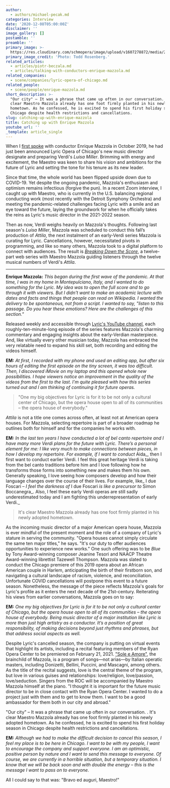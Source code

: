 ```yaml
---
author:
  - authors/michael-pecak.md
categories: Interview
date: '2020-12-08T05:00:00Z'
disclaimer: ''
image_gallery: []
postamble: ''
preamble: ''
primary_image: >-
  https://res.cloudinary.com/schmopera/image/upload/v1607278872/media/2020/12/sqEnriqueMazzola-ToddRosenberg_ed1dyh.jpg
primary_image_credit: 'Photo: Todd Rosenberg.'
related_articles:
  - articles/piotr-beczala.md
  - articles/talking-with-conductors-enrique-mazzola.md
related_companies:
  - scene/companies/lyric-opera-of-chicago.md
related_people:
  - scene/people/enrique-mazzola.md
short_description: >-
  "Our city" – It was a phrase that came up often in our conversation. It's
  clear Maestro Mazzola already has one foot firmly planted in his newly adopted
  hometown. As he confessed, he is excited to spend his first holiday season in
  Chicago despite health restrictions and cancellations.
slug: catching-up-with-enrique-mazzola
title: Catching up with Enrique Mazzola
youtube_url: ''
_template: article_single
---
```


When I [first spoke](/talking-with-conductors-enrique-mazzola/) with conductor Enrique Mazzola in October 2019, he had just been announced Lyric Opera of Chicago's new music director designate and preparing Verdi's _Luisa Miller_. Brimming with energy and excitement, the Maestro was keen to share his vision and ambitions for the future of Lyric and setting the tone for his tenure as its new leader.

Since that time, the whole world has been flipped upside down due to COVID-19. Yet despite the ongoing pandemic, Mazzola's enthusiasm and optimism remains infectious (forgive the pun). In a recent Zoom interview, I caught up with Maestro, who is currently in the U.S. balancing regional conducting work (most recently with the Detroit Symphony Orchestra) and meeting the pandemic-related challenges facing Lyric with a smile and an eye toward the future, laying the groundwork for when he officially takes the reins as Lyric's music director in the 2021-2022 season.

Then as now, Verdi weighs heavily on Mazzola's thoughts. Following last season's _Luisa Miller_, Mazzola was scheduled to conduct this fall’s production of _Attila_, the next instalment of an early-Verdi series Mazzola is curating for Lyric. Cancellations, however, necessitated pivots in programming, and like so many others, Mazzola took to a digital platform to connect with audiences. The result is [_Breaking Down the Score_](https://www.lyricopera.org/shows/upcoming/2020-21/breaking-down-the-score-attila-with-maestro-enrique-mazzola/), a twelve-part web series with Maestro Mazzola guiding listeners through the twelve musical numbers of Verdi's _Attila_.

***

**Enrique Mazzola:** _This began during the first wave of the pandemic. At that time, I was in my home in Montepulciano, Italy, and I wanted to do something for the Lyric. My idea was to open the full score and to go through it with viewers. But I didn't want to make an academic lecture with dates and facts and things that people can read on Wikipedia. I wanted the delivery to be spontaneous, not from a script. I wanted to say, "listen to this passage. Do you hear these emotions? Here are the challenges of this section."_

Released weekly and accessible through [Lyric's YouTube channel](https://www.youtube.com/user/lyricoperaofchicago), each roughly-ten-minute-long episode of the series features Mazzola's charming commentary and engaging insights about the early-Verdian masterpiece. And, like virtually every other musician today, Mazzola has embraced the very relatable need to expand his skill set, both recording and editing the videos himself.

**EM:** _At first, I recorded with my phone and used an editing app, but after six hours of editing the first episode on the tiny screen, it was too difficult. Then, I discovered iMovie on my laptop and this opened whole new possibilities. I hope viewers notice an improvement in the quality of the videos from the first to the last. I'm quite pleased with how this series turned out and I am thinking of continuing it for future operas._

> "One my big objectives for Lyric is for it to be not only a cultural center of Chicago, but the opera house open to all of its communities – the opera house of everybody."

_Attila_ is not a title one comes across often, at least not at American opera houses. For Mazzola, selecting repertoire is part of a broader roadmap he outlines both for himself and for the companies he works with.

**EM:** _In the last ten years I have conducted a lot of bel canto repertoire and I have many more Verdi plans for the future with Lyric. There’s a personal element for me: I like very much to make connections between pieces, in how I develop my repertoire. For example, if I want to conduct_ Aida_, then I first want to conduct earlier Verdi. I feel this great heritage Verdi is taking from the bel canto traditions before him and I love following how he transforms those forms into something new and makes them his own. Generally speaking, I love seeing how composers develop and how their language changes over the course of their lives. For example, like_ I due Foscari _– I feel the darkness of_ I due Foscari _is like a precursor to_ Simon Boccanegra_. Also, I feel these early Verdi operas are still sadly underestimated today and I am fighting this underrepresentation of early Verdi._

> It's clear Maestro Mazzola already has one foot firmly planted in his newly adopted hometown.

As the incoming music director of a major American opera house, Mazzola is ever mindful of the present moment and the role of a company of Lyric's stature in serving the community. "Opera houses cannot simply circulate the same ten major titles," he says. "It's our duty to offer audiences opportunities to experience new works." One such offering was to be _Blue_ by Tony Award-winning composer Jeanine Tesori and NAACP Theatre Award-winning librettist Tazewell Thompson. Mazzola was slated to conduct the Chicago premiere of this 2019 opera about an African American couple in Harlem, anticipating the birth of their firstborn son, and navigating a cultural landscape of racism, violence, and reconciliation. Unfortunate COVID cancellations will postpone this event to a future season. Nonetheless, the message of the piece reflects Mazzola's goals for Lyric's profile as it enters the next decade of the 21st-century. Reiterating his views from earlier conversations, Mazzola goes on to say:

**EM:** _One my big objectives for Lyric is for it to be not only a cultural center of Chicago, but the opera house open to all of its communities – the opera house of everybody. Being music director of a major institution like Lyric is more than just high artistry as a conductor. It’s a position of great responsibility, of making decisions beyond just rhythms and phrases, but that address social aspects as well._

Despite Lyric's cancelled season, the company is putting on virtual events that highlight its artists, including a recital featuring members of the Ryan Opera Center to be premiered on February 21, 2021. ["Sole e Amore"](https://www.lyricopera.org/shows/upcoming/2020-21/sole-e-amore/), the brainchild of Mazzola, is a program of songs—not arias—by Italian operatic masters, including Donizetti, Bellini, Puccini, and Mascagni, among others. As the title of the recital suggests, love is the central theme of the program, but love in various guises and relationships: love/religion, love/passion, love/seduction. Singers from the ROC will be accompanied by Maestro Mazzola himself at the piano. "I thought it is important for the future music director to be in close contact with the Ryan Opera Center. I wanted to do a project just with them and to get to know them. I want to be a good ambassador for them both in our city and abroad."

"Our city" – It was a phrase that came up often in our conversation. . It's clear Maestro Mazzola already has one foot firmly planted in his newly adopted hometown. As he confessed, he is excited to spend his first holiday season in Chicago despite health restrictions and cancellations.

**EM:** _Although we had to make the difficult decision to cancel this season, I feel my place is to be here in Chicago. I want to be with my people, I want to encourage the company and support everyone. I am an optimistic, positive person by nature and I want to send this message to everyone. Of course, we are currently in a horrible situation, but a temporary situation. I know that we will be back soon and with double the energy – this is the message I want to pass on to everyone._

All I could say to that was: "Bravo ed auguri, Maestro!"
